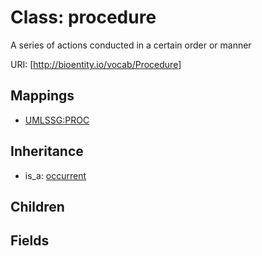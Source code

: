 # Class: procedure


A series of actions conducted in a certain order or manner

URI: [http://bioentity.io/vocab/Procedure]
## Mappings

 * [UMLSSG:PROC](http://purl.obolibrary.org/obo/UMLSSG_PROC)
## Inheritance

 *  is_a: [occurrent](Occurrent.md)
## Children

## Fields

